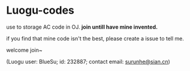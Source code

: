 # Luogu-codes
use to storage AC code in OJ. **join untill have mine invented.**

if you find that mine code isn't the best, please create a issue to tell me.

welcome join~

(Luogu user: BlueSu; id: 232887; contact email: surunhe@sian.cn)
